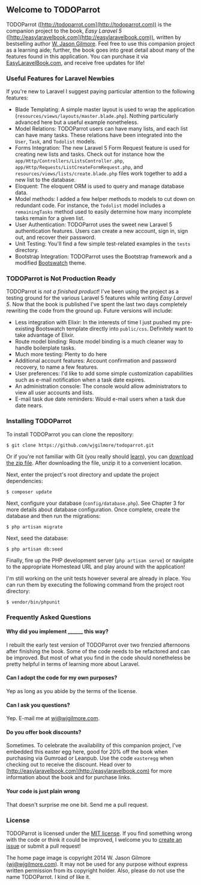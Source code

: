 ## Welcome to TODOParrot

TODOParrot ([http://todoparrot.com](http://todoparrot.com)) is the companion project to the book, *Easy Laravel 5* ([http://easylaravelbook.com](http://easylaravelbook.com)), written by bestselling author [W. Jason Gilmore](http://wjgilmore.com). Feel free to use this companion project as a learning aide; further, the book goes into great detail about many of the features found in this application. You can purchase it via [EasyLaravelBook.com](http://easylaravelbook.com), and receive free updates for life!

### Useful Features for Laravel Newbies 

If you're new to Laravel I suggest paying particular attention to the following features:

* Blade Templating: A simple master layout is used to wrap the application (`resources/views/layouts/master.blade.php`). Nothing particularly advanced here but a useful example nonetheless.
* Model Relations: TODOParrot users can have many lists, and each list can have many tasks. These relations have been integrated into the `User`, `Task`, and `Todolist` models.
* Forms Integration: The new Laravel 5 Form Request feature is used for creating new lists and tasks. Check out for instance how the `app/Http/Controllers/ListsController.php`, `app/Http/Requests/ListCreateFormRequest.php`, and `resources/views/lists/create.blade.php` files work together to add a new list to the database.
* Eloquent: The eloquent ORM is used to query and manage database data.
* Model methods: I added a few helper methods to models to cut down on redundant code. For instance, the `Todolist` model includes a `remainingTasks` method used to easily determine how many incomplete tasks remain for a given list.
* User Authentication: TODOParrot uses the sweet new Laravel 5 authentication features. Users can create a new account, sign in, sign out, and recover their password.
* Unit Testing: You'll find a few simple test-related examples in the `tests` directory.
* Bootstrap Integration: TODOParrot uses the Bootstrap framework and a modified [Bootswatch](http://bootswatch.com/) theme.
 
### TODOParrot is Not Production Ready

TODOParrot is *not a finished product*! I've been using the project as a testing ground for the various Laravel 5 features while writing *Easy Laravel 5*. Now that the book is published I've spent the last two days completely rewriting the code from the ground up. Future versions will include:

* Less integration with Elixir: In the interests of time I just pushed my pre-existing Bootswatch template directly into `public/css`. Definitely want to take advantage of Elixir.
* Route model binding: Route model binding is a much cleaner way to handle boilerplate tasks.
* Much more testing: Plenty to do here
* Additional account features: Account confirmation and password recovery, to name a few features.
* User preferences: I'd like to add some simple customization capabilities such as e-mail notification when a task date expires.
* An administration console: The console would allow administrators to view all user accounts and lists.
* E-mail task due date reminders: Would e-mail users when a task due date nears.

### Installing TODOParrot

To install TODOParrot you can clone the repository:

    $ git clone https://github.com/wjgilmore/todoparrot.git 

Or if you're not familiar with Git (you really should [learn](https://try.github.io)), you can [download the zip file](https://github.com/wjgilmore/todoparrot/archive/master.zip). After downloading the file, unzip it to a convenient location.

Next, enter the project's root directory and update the project dependencies:

    $ composer update

Next, configure your database (`config/database.php`). See Chapter 3 for more details about database configuration. Once complete, create the database and then run the migrations:

	$ php artisan migrate

Next, seed the database:

	$ php artisan db:seed

Finally, fire up the PHP development server (`php artisan serve`) or navigate to the appropriate Homestead URL and play around with the application!

I'm still working on the unit tests however several are already in place. You can run them by executing the following command from the project root directory:

    $ vendor/bin/phpunit

### Frequently Asked Questions

#### Why did you implement ______ this way?

I rebuilt the early test version of TODOParrot over two frenzied afternoons after finishing the book. Some of the code needs to be refactored and can be improved. But most of what you find in the code should nonetheless be pretty helpful in terms of learning more about Laravel.

#### Can I adopt the code for my own purposes?

Yep as long as you abide by the terms of the license.

#### Can I ask you questions?

Yep. E-mail me at wj@wjgilmore.com.

#### Do you offer book discounts?

Sometimes. To celebrate the availability of this companion project, I've embedded this easter egg here, good for 20% off the book when purchasing via Gumroad or Leanpub. Use the code `easteregg` when checking out to receive the discount. Head over to [http://easylaravelbook.com](http://easylaravelbook.com) for more information about the book and for purchase links.

#### Your code is just plain wrong

That doesn't surprise me one bit. Send me a pull request.

### License

TODOParrot is licensed under the [MIT license](http://opensource.org/licenses/MIT). If you find something wrong with the code or think it could be improved, I welcome you to [create an issue](https://github.com/wjgilmore/todoparrot/issues) or submit a pull request!

The home page image is copyright 2014 W. Jason Gilmore (wj@wjgilmore.com). It may not be used for any purpose without express written permission from its copyright holder. Also, please do not use the name TODOParrot. I kind of like it.

